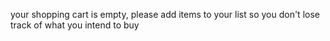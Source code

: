 your shopping cart is empty, 
please add items to your list so you don't lose track of what you intend to buy

